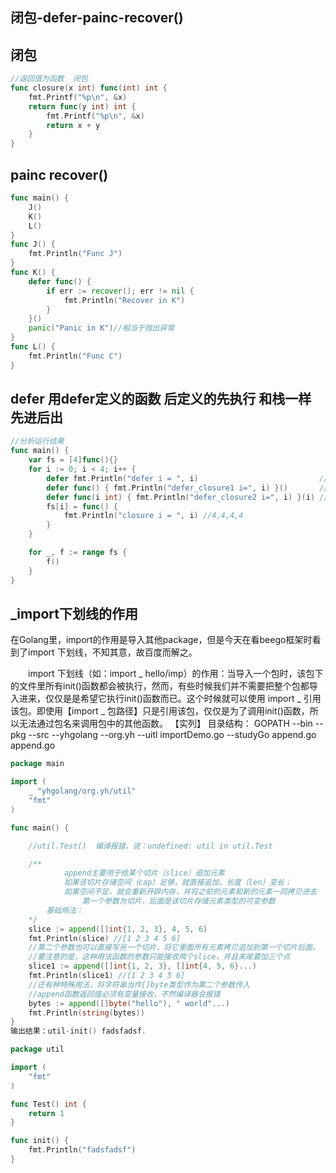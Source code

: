 ## 闭包-defer-painc-recover()
##  闭包

```go
//返回值为函数  闭包
func closure(x int) func(int) int {
    fmt.Printf("%p\n", &x)
    return func(y int) int {
        fmt.Printf("%p\n", &x)
        return x + y
    }
}
```

## painc  recover()

```go
func main() {
    J()
    K()
    L()
}
func J() {
    fmt.Println("Func J")
}
func K() {
    defer func() {
        if err := recover(); err != nil {
            fmt.Println("Recover in K")
        }
    }()
    panic("Panic in K")//相当于抛出异常
}
func L() {
    fmt.Println("Func C")
}
```

## defer 用defer定义的函数 后定义的先执行 和栈一样 先进后出


```go
//分析运行结果
func main() {
    var fs = [4]func(){}
    for i := 0; i < 4; i++ {
        defer fmt.Println("defer i = ", i)                           //3,2,1,0
        defer func() { fmt.Println("defer_closure1 i=", i) }()       //4,4,4,4
        defer func(i int) { fmt.Println("defer_closure2 i=", i) }(i) //3,2,1,0
        fs[i] = func() {
            fmt.Println("closure i = ", i) //4,4,4,4
        }
    }

    for _, f := range fs {
        f()
    }
}
```

## _import下划线的作用
在Golang里，import的作用是导入其他package，但是今天在看beego框架时看到了import 下划线，不知其意，故百度而解之。

　　import 下划线（如：import _ hello/imp）的作用：当导入一个包时，该包下的文件里所有init()函数都会被执行，然而，有些时候我们并不需要把整个包都导入进来，仅仅是是希望它执行init()函数而已。这个时候就可以使用 import _ 引用该包。即使用【import _ 包路径】只是引用该包，仅仅是为了调用init()函数，所以无法通过包名来调用包中的其他函数。
【实列】
 目录结构：
  GOPATH
      --bin
      --pkg
      --src
            --yhgolang
               --org.yh
                 --uitl
                     importDemo.go 
            --studyGo
              append.go
append.go
```go
package main

import (
    _ "yhgolang/org.yh/util"
    "fmt"
)

func main() {

    //util.Test()  编译报错，说：undefined: util in util.Test

    /**
            append主要用于给某个切片（slice）追加元素
            如果该切片存储空间（cap）足够，就直接追加，长度（len）变长；
            如果空间不足，就会重新开辟内存，并将之前的元素和新的元素一同拷贝进去
                第一个参数为切片，后面是该切片存储元素类型的可变参数
        基础用法：
    */
    slice := append([]int{1, 2, 3}, 4, 5, 6)
    fmt.Println(slice) //[1 2 3 4 5 6]
    //第二个参数也可以直接写另一个切片，将它里面所有元素拷贝追加到第一个切片后面。
    //要注意的是，这种用法函数的参数只能接收两个slice，并且末尾要加三个点
    slice1 := append([]int{1, 2, 3}, []int{4, 5, 6}...)
    fmt.Println(slice1) //[1 2 3 4 5 6]
    //还有种特殊用法，将字符串当作[]byte类型作为第二个参数传入
    //append函数返回值必须有变量接收，不然编译器会报错
    bytes := append([]byte("hello"), " world"...)
    fmt.Println(string(bytes))
}
输出结果：util-init() fadsfadsf.
```

```go
package util

import (
    "fmt"
)

func Test() int {
    return 1
}

func init() {
    fmt.Println("fadsfadsf")
}

```

